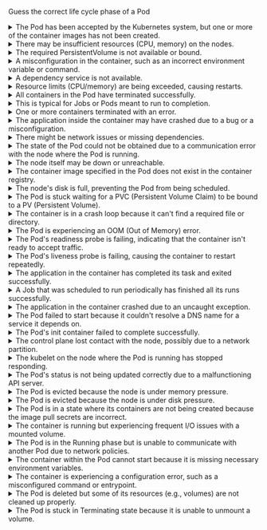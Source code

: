 Guess the correct life cycle phase of a Pod

<details>
<summary>The Pod has been accepted by the Kubernetes system, but one or more of the container images has not been created.</summary>
Pending
</details>

<details>
<summary>There may be insufficient resources (CPU, memory) on the nodes.</summary>
Pending
</details>

<details>
<summary>The required PersistentVolume is not available or bound.</summary>
Pending
</details>

<details>
<summary>A misconfiguration in the container, such as an incorrect environment variable or command.</summary>
Pending or Failed
</details>

<details>
<summary>A dependency service is not available.</summary>
Running

Expl:
A dependency service being unavailable typically means the container is running but unable to perform its intended functions because it cannot reach a required service. Therefore, the Pod itself might be in the Running phase, but experiencing issues.
</details>

<details>
<summary>Resource limits (CPU/memory) are being exceeded, causing restarts.</summary>
Running

Resource limits being exceeded, causing restarts, can indeed happen while the Pod is in the Running phase. However, if the resource limits are continuously exceeded, the Pod might go into a CrashLoopBackOff state, which is still technically within the Running phase as it involves repeated restarts.
</details>

<details>
<summary>All containers in the Pod have terminated successfully.</summary>
Succeeded
</details>

<details>
<summary>This is typical for Jobs or Pods meant to run to completion.</summary>
Succeeded
</details>

<details>
<summary>One or more containers terminated with an error.</summary>
Failed
</details>

<details>
<summary>The application inside the container may have crashed due to a bug or a misconfiguration.</summary>
Failed
</details>

<details>
<summary>There might be network issues or missing dependencies.</summary>
Failed
</details>

<details>
<summary>The state of the Pod could not be obtained due to a communication error with the node where the Pod is running.</summary>
Unknown
</details>

<details>
<summary>The node itself may be down or unreachable.</summary>
Unknown
</details>

<details>
<summary>The container image specified in the Pod does not exist in the container registry.</summary>
Pending

When a Pod is in the "Pending" phase, it means that the Pod has been accepted by the Kubernetes system, but one or more of the containers within it have not yet been started. This can be due to various reasons, such as scheduling issues or image pulling issues.

In this specific case, the reason the Pod is in the "Pending" phase is that the container image specified in the Pod does not exist in the container registry. Kubernetes will keep the Pod in the "Pending" state until it can successfully pull the container image. If the image does not exist, the Pod will remain pending as Kubernetes continues to attempt to pull the image.
</details>

<details>
<summary>The node's disk is full, preventing the Pod from being scheduled.</summary>
Pending
</details>

<details>
<summary>The Pod is stuck waiting for a PVC (Persistent Volume Claim) to be bound to a PV (Persistent Volume).</summary>
Pending
</details>

<details>
<summary>The container is in a crash loop because it can't find a required file or directory.</summary>
Running
</details>

<details>
<summary>The Pod is experiencing an OOM (Out of Memory) error.</summary>
Running
</details>

<details>
<summary>The Pod's readiness probe is failing, indicating that the container isn't ready to accept traffic.</summary>
Running
</details>

<details>
<summary>The Pod's liveness probe is failing, causing the container to restart repeatedly.</summary>
Running
</details>

<details>
<summary>The application in the container has completed its task and exited successfully.</summary>
Succeeded
</details>

<details>
<summary>A Job that was scheduled to run periodically has finished all its runs successfully.</summary>
Succeeded
</details>

<details>
<summary>The application in the container crashed due to an uncaught exception.</summary>
Failed
</details>

<details>
<summary>The Pod failed to start because it couldn't resolve a DNS name for a service it depends on.</summary>
Failed
</details>

<details>
<summary>The Pod's init container failed to complete successfully.</summary>
Failed
</details>

<details>
<summary>The control plane lost contact with the node, possibly due to a network partition.</summary>
Unknown
</details>

<details>
<summary>The kubelet on the node where the Pod is running has stopped responding.</summary>
Unknown
</details>

<details>
<summary>The Pod's status is not being updated correctly due to a malfunctioning API server.</summary>
Unknown
</details>

<details>
<summary>The Pod is evicted because the node is under memory pressure.</summary>
Failed
</details>

<details>
<summary>The Pod is evicted because the node is under disk pressure.</summary>
Failed
</details>

<details>
<summary>The Pod is in a state where its containers are not being created because the image pull secrets are incorrect.</summary>
Pending
</details>

<details>
<summary>The container is running but experiencing frequent I/O issues with a mounted volume.</summary>
Running
</details>

<details>
<summary>The Pod is in the Running phase but is unable to communicate with another Pod due to network policies.</summary>
Running
</details>

<details>
<summary>The container within the Pod cannot start because it is missing necessary environment variables.</summary>
Pending
</details>

<details>
<summary>The container is experiencing a configuration error, such as a misconfigured command or entrypoint.</summary>
Running
</details>

<details>
<summary>The Pod is deleted but some of its resources (e.g., volumes) are not cleaned up properly.</summary>
Failed
</details>

<details>
<summary>The Pod is stuck in Terminating state because it is unable to unmount a volume.</summary>
Failed
</details>

